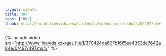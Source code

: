 ```yaml
--- 
layout: sieutv
title: 497
tags: ["0k"]
thumb: http://hwcdn.finevids.xxx/contents/videos_screenshots/0/497/preview.mp4.jpg
---
```

{% include video src="http://www.finevids.xxx/get_file/1/370424da607b1665ee4353de7642a84e/0/497/497.mp4/" %} 
